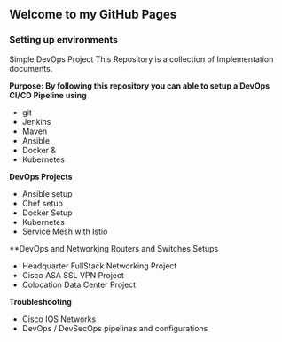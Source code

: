 ## Welcome to my GitHub Pages


### Setting up environments

Simple DevOps Project
This Repository is a collection of Implementation documents.

**Purpose:
By following this repository you can able to setup a DevOps CI/CD Pipeline using**

* git
* Jenkins
* Maven
* Ansible
* Docker &
* Kubernetes

**DevOps Projects**

* Ansible setup
* Chef setup
* Docker Setup
* Kubernetes
* Service Mesh with Istio

**DevOps and Networking Routers and Switches Setups

* Headquarter FullStack Networking Project
* Cisco ASA SSL VPN Project
* Colocation Data Center Project

**Troubleshooting**
* Cisco IOS Networks
* DevOps / DevSecOps pipelines and configurations


